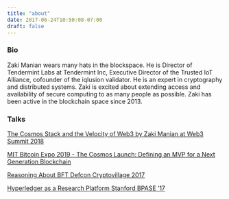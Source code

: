 ```yaml
---
title: "about"
date: 2017-06-24T10:50:08-07:00
draft: false
---
```


### Bio

Zaki Manian wears many hats in the blockspace. He is Director of Tendermint Labs at Tendermint Inc, Executive Director of the Trusted IoT Alliance, cofounder of the iqlusion validator. He is an expert in cryptography and distributed systems. Zaki is excited about extending access and availability of secure computing to as many people as possible. Zaki has been active in the blockchain space since 2013. 

### Talks

[The Cosmos Stack and the Velocity of Web3 by Zaki Manian at Web3 Summit 2018](https://www.youtube.com/watch?v=BO8ZSAfh0Jo)

[MIT Bitcoin Expo 2019 - The Cosmos Launch: Defining an MVP for a Next Generation Blockchain](https://www.youtube.com/watch?v=xqopwqXyURw)

[Reasoning About BFT Defcon Cryptovillage 2017](https://zmanian.github.io/ReasoningAboutBFT/)


[Hyperledger as a Research Platform Stanford BPASE ’17](https://www.youtube.com/watch?v=X65hV4mkulM&feature=youtu.be)